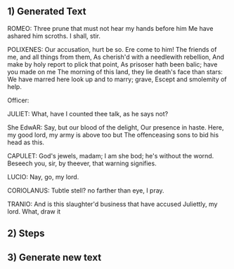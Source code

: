 
## 1) Generated Text

ROMEO:
Three prune that must not hear my hands before him
Me have ashared him scroths. I shall, stir.

POLIXENES:
Our accusation, hurt be so. Ere come to him!
The friends of me, and all things from them,
As cherish'd with a needlewith rebellion,
And make by holy report to plick that point,
As prisoser hath been balic; have you made on me
The morning of this land, they lie death's face than stars:
We have marred here look up and to marry; grave,
Escept and smolemity of help.

Officer:

JULIET:
What, have I counted thee talk, as he says not?

She EdwAR:
Say, but our blood of the delight,
Our presence in haste.
Here, my good lord, my army is above too but
The offenceasing sons to bid his head as this.

CAPULET:
God's jewels, madam; I am she bod; he's without the
wornd. Beseech you, sir, by theever, that warning signifies.

LUCIO:
Nay, go, my lord.

CORIOLANUS:
Tubtle stell? no farther than eye, I pray.

TRANIO:
And is this slaughter'd business that have accused
Juliettly, my lord. What, draw it




## 2) Steps


## 3) Generate new text